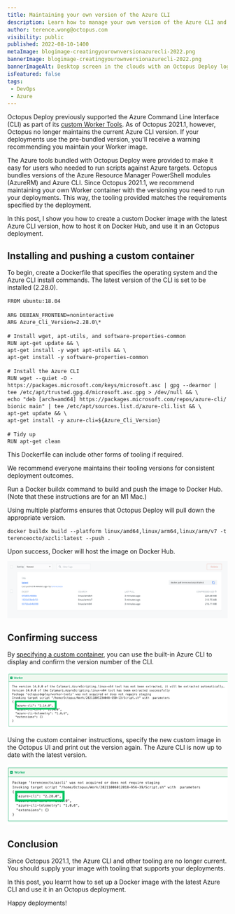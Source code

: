 ```yaml
---
title: Maintaining your own version of the Azure CLI
description: Learn how to manage your own version of the Azure CLI and why we no longer support tooling.
author: terence.wong@octopus.com
visibility: public
published: 2022-08-10-1400
metaImage: blogimage-creatingyourownversionazurecli-2022.png
bannerImage: blogimage-creatingyourownversionazurecli-2022.png
bannerImageAlt: Desktop screen in the clouds with an Octopus Deploy logo in front of it.
isFeatured: false
tags:
 - DevOps
 - Azure
---
```


Octopus Deploy previously supported the Azure Command Line Interface (CLI) as part of its [custom Worker Tools](https://github.com/OctopusDeploy/WorkerTools). As of Octopus 2021.1, however, Octopus no longer maintains the current Azure CLI version. If your deployments use the pre-bundled version, you'll receive a warning recommending you maintain your Worker image. 

The Azure tools bundled with Octopus Deploy were provided to make it easy for users who needed to run scripts against Azure targets. Octopus bundles versions of the Azure Resource Manager PowerShell modules (AzureRM) and Azure CLI. Since Octopus 2021.1, we recommend maintaining your own Worker container with the versioning you need to run your deployments. This way, the tooling provided matches the requirements specified by the deployment.

In this post, I show you how to create a custom Docker image with the latest Azure CLI version, how to host it on Docker Hub, and use it in an Octopus deployment.

## Installing and pushing a custom container

To begin, create a Dockerfile that specifies the operating system and the Azure CLI install commands. The latest version of the CLI is set to be installed (2.28.0).

    FROM ubuntu:18.04

    ARG DEBIAN_FRONTEND=noninteractive
    ARG Azure_Cli_Version=2.28.0\*

    # Install wget, apt-utils, and software-properties-common
    RUN apt-get update && \
    apt-get install -y wget apt-utils && \
    apt-get install -y software-properties-common

    # Install the Azure CLI
    RUN wget --quiet -O - https://packages.microsoft.com/keys/microsoft.asc | gpg --dearmor | tee /etc/apt/trusted.gpg.d/microsoft.asc.gpg > /dev/null && \
    echo "deb [arch=amd64] https://packages.microsoft.com/repos/azure-cli/ bionic main" | tee /etc/apt/sources.list.d/azure-cli.list && \
    apt-get update && \
    apt-get install -y azure-cli=${Azure_Cli_Version}

    # Tidy up
    RUN apt-get clean
    
This Dockerfile can include other forms of tooling if required. 

We recommend everyone maintains their tooling versions for consistent deployment outcomes.

Run a Docker buildx command to build and push the image to Docker Hub. (Note that these instructions are for an M1 Mac.) 

Using multiple platforms ensures that Octopus Deploy will pull down the appropriate version.

    docker buildx build --platform linux/amd64,linux/arm64,linux/arm/v7 -t terenceocto/azcli:latest --push .
    
Upon success, Docker will host the image on Docker Hub.

![docker success](docker-success.png)

## Confirming success

By [specifying a custom container](https://octopus.com/docs/projects/steps/execution-containers-for-workers), you can use the built-in Azure CLI to display and confirm the version number of the CLI.

![az cli old](az-cli-old.png)

Using the custom container instructions, specify the new custom image in the Octopus UI and print out the version again. The Azure CLI is now up to date with the latest version.

![az cli new](az-cli-new.png)

## Conclusion

Since Octopus 2021.1, the Azure CLI and other tooling are no longer current. You should supply your image with tooling that supports your deployments. 

In this post, you learnt how to set up a Docker image with the latest Azure CLI and use it in an Octopus deployment.

Happy deployments!